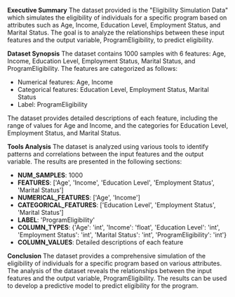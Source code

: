 **Executive Summary**
The dataset provided is the "Eligibility Simulation Data" which simulates the eligibility of individuals for a specific program based on attributes such as Age, Income, Education Level, Employment Status, and Marital Status. The goal is to analyze the relationships between these input features and the output variable, ProgramEligibility, to predict eligibility.

**Dataset Synopsis**
The dataset contains 1000 samples with 6 features: Age, Income, Education Level, Employment Status, Marital Status, and ProgramEligibility. The features are categorized as follows:

* Numerical features: Age, Income
* Categorical features: Education Level, Employment Status, Marital Status
* Label: ProgramEligibility

The dataset provides detailed descriptions of each feature, including the range of values for Age and Income, and the categories for Education Level, Employment Status, and Marital Status.

**Tools Analysis**
The dataset is analyzed using various tools to identify patterns and correlations between the input features and the output variable. The results are presented in the following sections:

* **NUM_SAMPLES**: 1000
* **FEATURES**: ['Age', 'Income', 'Education Level', 'Employment Status', 'Marital Status']
* **NUMERICAL_FEATURES**: ['Age', 'Income']
* **CATEGORICAL_FEATURES**: ['Education Level', 'Employment Status', 'Marital Status']
* **LABEL**: 'ProgramEligibility'
* **COLUMN_TYPES**: {'Age': 'int', 'Income': 'float', 'Education Level': 'int', 'Employment Status': 'int', 'Marital Status': 'int', 'ProgramEligibility': 'int'}
* **COLUMN_VALUES**: Detailed descriptions of each feature

**Conclusion**
The dataset provides a comprehensive simulation of the eligibility of individuals for a specific program based on various attributes. The analysis of the dataset reveals the relationships between the input features and the output variable, ProgramEligibility. The results can be used to develop a predictive model to predict eligibility for the program.